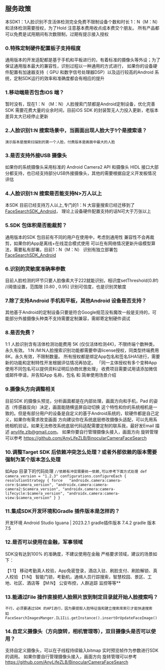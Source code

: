 ##  服务政策

本SDK1：1人脸识别不含活体检测完全免费不限制设备个数和时长
1：N（M：N） 和活体检测需要授权，为了Hold 注意基本费用收点成本费交个朋友。
所有产品都可以免费是试用期间有次数限制，过期有提示接入授权


### 0.特殊定制硬件配置板子支持程度
  通用版本的开发适配都是基于手机和平板进行的，有着标准的摄像头等外设；为了保证通用版本最大的兼容性，识别过程以一种通用的方式进行，
  如果你的设备硬件配置有加速器支持（ GPU 和数字信号处理器DSP）以及运行较高的Android 系统，定制SDK运行的效率和准确度都会有相应的提升

### 1.移动端是否包含iOS 端？
  暂时没有，现在1：N （M：N）人脸搜索门禁都是Android定制设备，优化完善SDK 需要花费大量的业余时间，目前iOS SDK 的封装暂无人力投入更新，老版本差异太大已经停止更新

### 2.人脸识别1:N 搜索场景中，当画面出现人脸大于1个是搜索谁？
    演示版本是搜索扫描到的第一个人脸，付费版本是画面中最大的人脸

### 3.是否支持外接USB 摄像头
   如果你的系统摄像头采用标准的 Android Camera2 API 和摄像头 HIDL 接口大部分都支持，也已经支持部分USB外接摄像头，其他的需要根据自定义开发板情况评估

### 4.人脸识别1:N 搜索是否能支持N>万人以上
   本SDK 目前已经支持万人以上,专门的1：N 大容量搜索已经迁移到了[FaceSearchSDK_Android](https://github.com/AnyLifeZLB/FaceSearchSDK_Android)，
   理论上设备硬件配置支持的话N可大于万张以上

### 5.SDK 包体积是否能裁剪？
   通用版本的SDK 包目前有不同的用户在使用中，考虑到通用性 兼容性不会再裁剪，如果你的App是离线+在线混合模式使用
   可以在有网络情况更新升级模型算法，需要私有部署。目前1：N（M：N） 识别有独立部署包[FaceSearchSDK_Android](https://github.com/AnyLifeZLB/FaceSearchSDK_Android)

### 6.识别的灵敏度准确率参数
   目前人脸检测的环节只要人脸像素大于222就能识别，相识度setThreshold(0.8f) //阈值设置，范围限 [0.80 , 0.95] 识别可信度，也是识别灵敏度
   
### 7.除了支持Android 手机和平板，其他Android 设备是否支持？
   其他基于Android的定制设备只要是符合Google规范没有魔改一般是支持的，可能部分外接摄像头种类不支持需要定制兼容，需邮寄定制硬件调试

### 8.是否免费？
   1:1 人脸识别含有活体检测功能费用 5K (仅仅活体检测4K)，不限终端个数种类，永久有效。
   1:N /M:N人脸搜索识别功能都需要申请license授权，同类型终端费用8K，永久有效，不限制数量。
   所有授权都是绑定App包名和签名SHA1进行，需要新的功能和定制特性开发根据评估情况再协定。 
   「同一主体授权有多个变种App使用不同包名可以提供资料证明后协商优惠处理」
   收费项目需要试用请添加微信或邮件申请，并告知App 名称，包名 和 简单使用场景介绍

### 9.摄像头方向调整相关
   目前SDK 的摄像头预览，分析画面都是在内部处理，画面方向和手机，Pad 的姿态（传感器反向）决定，画面能随横竖屏自动切换
这个特性和你的系统相机是一致的。但是有部分用户的设备是自定义的基于Android系统的，软硬件都是自己定义，如果你有需求改变画面
方向建议你在系统底层修改摄像头适配，可以先用系统相机验证。如果无法修改系统底层代码适配需要定制的联系我，最好发Email 描述
anylife.zlb@gmail.com。
   如果你要自行管理摄像头接入，画面方向 旋转管理可以参考 https://github.com/AnyLifeZLB/BinocularCameraFaceSearch
   


### 10.调整Target SDK 后依赖冲突怎么处理？或者外部依赖的版本需要强制为某个版本怎么处理
   如App 目录下的代码处理
   `
   //依赖有冲突需要统一依赖,可以参考下面方式处理
   def camera_version = "1.2.3"
   configurations.configureEach {
   resolutionStrategy {
   force   "androidx.camera:camera-core:$camera_version",
   "androidx.camera:camera-camera2:$camera_version",
   "androidx.camera:camera-lifecycle:$camera_version",
   "androidx.camera:camera-view:$camera_version"
   }
   }
   `
   
### 11.集成SDK开发环境和Gradle 插件版本是怎样的？
  开发环境 Android Studio Iguana | 2023.2.1
  gradle插件版本 7.4.2  gradle 版本 7.5 

### 12.是否可以使用在金融，军事领域
  SDK没有达到100% 的准确度，不建议使用在金融 严格要求领域，建议的场景如下：

  【1:1】 移动考勤真人校验，App免密登录，酒店入驻、刷脸支付、刷脸解锁、真人校验
  【1:N】 智能门锁，考勤机，通缉人员行踪搜索，智慧校园、景区、工地、社区、酒店等
  【M:N】 公安布控，人群追踪 监控等等**

### 13.能通过File 操作直接把人脸照片放到制定目录就开始人脸搜索吗？

    不行，必须要通过SDK 的API进行，因为要提取人脸特征值和建立搜索库索引才能快速搜索
    如FaceSearchImagesManger.IL1Iii.getInstance().insertOrUpdateFaceImage()

### 14.自定义摄像头（方向旋转，相机管理等），双目摄像头是否可以使用？
   支持自定义摄像头，可以在子线程持续输入bitmap 实时预览帧作为参数进行SDK 的调用。
   如果你要自行管理摄像头接入，画面方向 旋转管理可以参考 https://github.com/AnyLifeZLB/BinocularCameraFaceSearch





